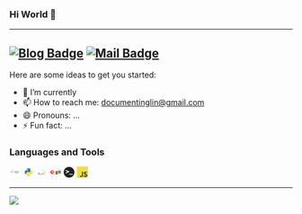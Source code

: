 ### Hi World 👋 
---
[![Blog Badge](https://img.shields.io/badge/blog-1+%20pageview-brightgreen)](https://boxianglin.com) [![Mail Badge](https://img.shields.io/badge/-documentinglin@gmail.com-c14438?style=flat-square&logo=Gmail&logoColor=white&link=mailto:documentinglin@gmail.com)](mailto:documentinglin@gmail.com)
---

Here are some ideas to get you started:   

- 🌱 I’m currently 
- 📫 How to reach me: documentinglin@gmail.com
- 😄 Pronouns: ...
- ⚡ Fun fact: ...                      

### Languages and Tools
<code><img height="20" src="https://raw.githubusercontent.com/github/explore/80688e429a7d4ef2fca1e82350fe8e3517d3494d/topics/java/java.png"></code>
<code><img height="20" src="https://raw.githubusercontent.com/github/explore/80688e429a7d4ef2fca1e82350fe8e3517d3494d/topics/python/python.png"></code>
<code><img height="20" src="https://raw.githubusercontent.com/github/explore/80688e429a7d4ef2fca1e82350fe8e3517d3494d/topics/mysql/mysql.png"></code>
<code><img height="20" src="https://raw.githubusercontent.com/github/explore/80688e429a7d4ef2fca1e82350fe8e3517d3494d/topics/git/git.png"></code>
<code><img height="20" src="https://raw.githubusercontent.com/github/explore/80688e429a7d4ef2fca1e82350fe8e3517d3494d/topics/terminal/terminal.png"></code>
<code><img height="20" src="https://raw.githubusercontent.com/github/explore/80688e429a7d4ef2fca1e82350fe8e3517d3494d/topics/javascript/javascript.png"></code>

---
 
![](https://github-readme-stats.vercel.app/api?username=boxianglin&theme=dark)
